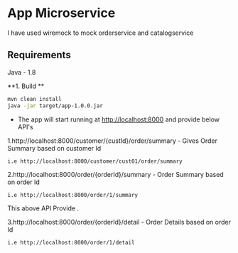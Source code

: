 # App Microservice

I have used wiremock to mock orderservice and catalogservice

## Requirements

Java - 1.8


**1. Build **

```bash
mvn clean install
java -jar target/app-1.0.0.jar

```

* The app will start running at <http://localhost:8000> and provide below API's


1.http://localhost:8000/customer/{custId}/order/summary -  Gives Order Summary based on customer Id

	i.e http://localhost:8000/customer/cust01/order/summary

2.http://localhost:8000/order/{orderId}/summary - Order Summary based on order Id

	i.e http://localhost:8000/order/1/summary

This above API Provide .

3.http://localhost:8000/order/{orderId}/detail - Order Details based on order Id

	i.e http://localhost:8000/order/1/detail
